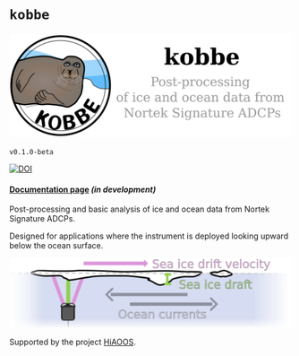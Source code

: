 # `kobbe`

![](docs/images/logos_illustrations/kobbe_header.png)


`v0.1.0-beta`


[![DOI](https://zenodo.org/badge/803003126.svg)](https://zenodo.org/doi/10.5281/zenodo.13631398)



#### [Documentation page](https://kobbe.readthedocs.io/) *(in development)*


Post-processing and basic analysis of ice and ocean data from Nortek Signature
ADCPs.

Designed for applications where the instrument is deployed looking upward below
the ocean surface.


![](docs/images/logos_illustrations/sea_ice_illustration.png)

Supported by the project [HiAOOS](https://hiaoos.eu/).
